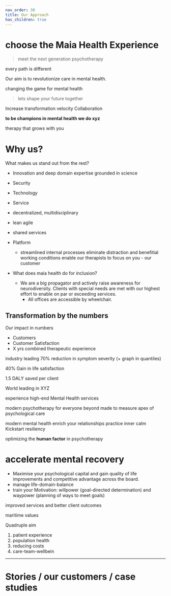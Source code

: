 ```yaml
---
nav_order: 30
title: Our Approach
has_children: true
---
```

# choose the Maia Health Experience
> meet the next generation psychotherapy

every path is different

Our aim is to revolutionize care in mental health.

changing the game for mental health


> lets shape your future together

Increase transformation velocity
Collaboration

**to be champions in mental health we do xyz**

therapy that grows with you

# Why us?

What makes us stand out from the rest?
- Innovation and deep domain expertise grounded in science
- Security
- Technology
- Service
- decentralized, multidisciplinary
- lean agile
- shared services
- Platform
	- streamlined internal processes eliminate distraction and benefitial working conditions enable our therapists to focus on you - our customer

- What does maia health do for inclusion?
	- We are a big propagator and actively raise awareness for neurodiversity. Clients with special needs are met with our highest effort to enable on par or exceeding services.
		- All offices are accessible by wheelchair.

## Transformation by the numbers
Our impact in numbers
- Customers
- Customer Satisfaction
- X yrs combined therapeutic experience

industry leading 70%
reduction in symptom severity
(+ graph in quantiles)

40%
Gain in life satisfaction

1.5 DALY saved 
per client


World leading in XYZ

experience high-end Mental Health services

modern psychotherapy for everyone
beyond made to measure
apex of psychological care

modern mental health
enrich your relationships
practice inner calm
Kickstart resiliency

optimizing the **human factor** in psychotherapy


# accelerate mental recovery

- Maximise your psychological capital and gain quality of life improvements and competitive advantage across the board.
- manage life-domain-balance
- train your Motivation: willpower (goal-directed determination) and waypower (planning of ways to meet goals)

improved services and better client outcomes

maritime values

Quadruple aim
1. patient experience
2. population health
3. reducing costs
4. care-team-wellbein

---

# Stories / our customers / case studies
